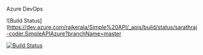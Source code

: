 Azure DevOps


![Build Status](https://dev.azure.com/rajkerala/Simple%20API/_apis/build/status/sarathraj-coder.SimpleAPIAzure?branchName=master

[![Build Status](https://dev.azure.com/rajkerala/Simple%20API/_apis/build/status/sarathraj-coder.SimpleAPIAzure?branchName=master)](https://dev.azure.com/rajkerala/Simple%20API/_build/latest?definitionId=2&branchName=master)




